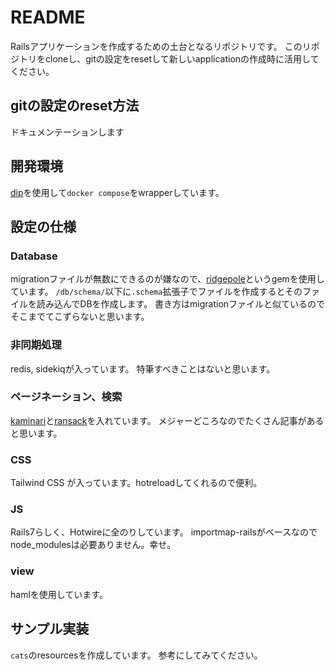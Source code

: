 # README

Railsアプリケーションを作成するための土台となるリポジトリです。
このリポジトリをcloneし、gitの設定をresetして新しいapplicationの作成時に活用してください。

## gitの設定のreset方法

ドキュメンテーションします

## 開発環境

[dip](https://github.com/bibendi/dip)を使用して`docker compose`をwrapperしています。

## 設定の仕様

### Database

migrationファイルが無数にできるのが嫌なので、[ridgepole](https://github.com/ridgepole/ridgepole)というgemを使用しています。
`/db/schema/`以下に`.schema`拡張子でファイルを作成するとそのファイルを読み込んでDBを作成します。
書き方はmigrationファイルと似ているのでそこまでてこずらないと思います。

### 非同期処理

redis, sidekiqが入っています。
特筆すべきことはないと思います。

### ページネーション、検索

[kaminari](https://github.com/kaminari/kaminari)と[ransack](https://github.com/activerecord-hackery/ransack)を入れています。
メジャーどころなのでたくさん記事があると思います。

### CSS

Tailwind CSS が入っています。hotreloadしてくれるので便利。

### JS

Rails7らしく、Hotwireに全のりしています。
importmap-railsがベースなのでnode_modulesは必要ありません。幸せ。

### view

hamlを使用しています。

## サンプル実装

`cats`のresourcesを作成しています。
参考にしてみてください。


